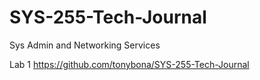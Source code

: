 # SYS-255-Tech-Journal
Sys Admin and Networking Services

Lab 1 https://github.com/tonybona/SYS-255-Tech-Journal
